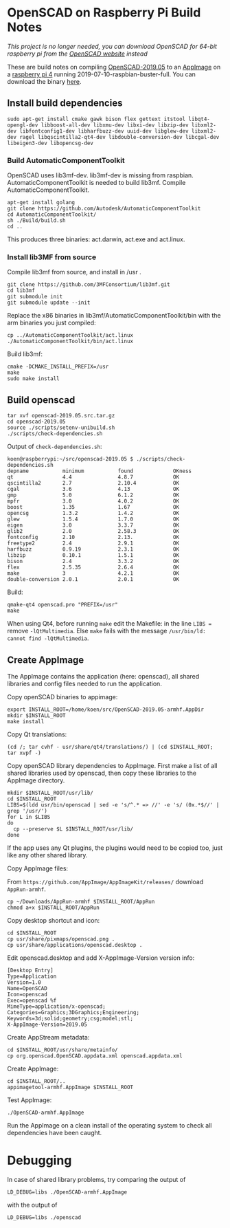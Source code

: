 # OpenSCAD on Raspberry Pi Build Notes

*This project is no longer needed, you can download OpenSCAD for 64-bit raspberry pi from the [OpenSCAD website](http://www.openscad.org/downloads.html) instead*

These are build notes on compiling [OpenSCAD-2019.05](http://www.openscad.org) to an [AppImage](http://www.appimage.org) on a [raspberry pi 4](https://www.raspberrypi.org) running 2019-07-10-raspbian-buster-full.
You can download the binary [here](https://github.com/koendv/openscad-raspberrypi/releases/download/v1.0/OpenSCAD-2019.05-armhf.AppImage).

## Install build dependencies
```
sudo apt-get install cmake gawk bison flex gettext itstool libqt4-opengl-dev libboost-all-dev libxmu-dev libxi-dev libzip-dev libxml2-dev libfontconfig1-dev libharfbuzz-dev uuid-dev libglew-dev libxml2-dev ragel libqscintilla2-qt4-dev libdouble-conversion-dev libcgal-dev libeigen3-dev libopencsg-dev
```
### Build AutomaticComponentToolkit
OpenSCAD uses lib3mf-dev. lib3mf-dev is missing from raspbian. AutomaticComponentToolkit is needed to build lib3mf. Compile AutomaticComponentToolkit.
```
apt-get install golang
git clone https://github.com/Autodesk/AutomaticComponentToolkit
cd AutomaticComponentToolkit/
sh ./Build/build.sh
cd ..
```
This produces three binaries: act.darwin, act.exe and act.linux.
### Install lib3MF from source
Compile lib3mf from source, and install in /usr .

```
git clone https://github.com/3MFConsortium/lib3mf.git
cd lib3mf
git submodule init
git submodule update --init
```
Replace the x86 binaries in lib3mf/AutomaticComponentToolkit/bin with the arm binaries you just compiled:
```
cp ../AutomaticComponentToolkit/act.linux  ./AutomaticComponentToolkit/bin/act.linux
```
Build lib3mf:
```
cmake -DCMAKE_INSTALL_PREFIX=/usr
make
sudo make install
```
## Build openscad
```
tar xvf openscad-2019.05.src.tar.gz
cd openscad-2019.05
source ./scripts/setenv-unibuild.sh
./scripts/check-dependencies.sh
```
Output of `check-dependencies.sh`:
```
koen@raspberrypi:~/src/openscad-2019.05 $ ./scripts/check-dependencies.sh
depname           minimum           found             OKness
qt                4.4               4.8.7             OK
qscintilla2       2.7               2.10.4            OK
cgal              3.6               4.13              OK
gmp               5.0               6.1.2             OK
mpfr              3.0               4.0.2             OK
boost             1.35              1.67              OK
opencsg           1.3.2             1.4.2             OK
glew              1.5.4             1.7.0             OK
eigen             3.0               3.3.7             OK
glib2             2.0               2.58.3            OK
fontconfig        2.10              2.13.             OK
freetype2         2.4               2.9.1             OK
harfbuzz          0.9.19            2.3.1             OK
libzip            0.10.1            1.5.1             OK
bison             2.4               3.3.2             OK
flex              2.5.35            2.6.4             OK
make              3                 4.2.1             OK
double-conversion 2.0.1             2.0.1             OK
```
Build:
```
qmake-qt4 openscad.pro "PREFIX=/usr"
make
```
When using Qt4, before running `make` edit the Makefile: in the line `LIBS =` remove `-lQtMultimedia`. Else `make` fails with the message `/usr/bin/ld: cannot find -lQtMultimedia`.

## Create AppImage
The AppImage contains the application (here: openscad), all shared libraries and config files needed to run the application.

Copy openSCAD binaries to appimage:
```
export INSTALL_ROOT=/home/koen/src/OpenSCAD-2019.05-armhf.AppDir
mkdir $INSTALL_ROOT
make install

```
Copy Qt translations:
```
(cd /; tar cvhf - usr/share/qt4/translations/) | (cd $INSTALL_ROOT; tar xvpf -)
```
Copy openSCAD library dependencies to AppImage.
First make a list of all shared libraries used by openscad, then copy these libraries to the AppImage directory.

```
mkdir $INSTALL_ROOT/usr/lib/
cd $INSTALL_ROOT
LIBS=$(ldd usr/bin/openscad | sed -e 's/^.* => //' -e 's/ (0x.*$//' | grep '/usr/')
for L in $LIBS
do
  cp --preserve $L $INSTALL_ROOT/usr/lib/
done
```
If the app uses any Qt plugins, the plugins would need to be copied too, just like any other shared library.

Copy AppImage files:

From `https://github.com/AppImage/AppImageKit/releases/` download `AppRun-armhf`.
```
cp ~/Downloads/AppRun-armhf $INSTALL_ROOT/AppRun
chmod a+x $INSTALL_ROOT/AppRun

```
Copy desktop shortcut and icon:
```
cd $INSTALL_ROOT
cp usr/share/pixmaps/openscad.png .
cp usr/share/applications/openscad.desktop .
```
Edit openscad.desktop and add X-AppImage-Version version info:
```
[Desktop Entry]
Type=Application
Version=1.0
Name=OpenSCAD
Icon=openscad
Exec=openscad %f
MimeType=application/x-openscad;
Categories=Graphics;3DGraphics;Engineering;
Keywords=3d;solid;geometry;csg;model;stl;
X-AppImage-Version=2019.05
```
Create AppStream metadata:
```
cd $INSTALL_ROOT/usr/share/metainfo/
cp org.openscad.OpenSCAD.appdata.xml openscad.appdata.xml
```
Create AppImage:
```
cd $INSTALL_ROOT/..
appimagetool-armhf.AppImage $INSTALL_ROOT
```
Test AppImage:
```
./OpenSCAD-armhf.AppImage
```
Run the AppImage on a clean install of the operating system to check all dependencies have been caught.

# Debugging
In case of shared library problems, try comparing the output of
```
LD_DEBUG=libs ./OpenSCAD-armhf.AppImage
```
with the output of
```
LD_DEBUG=libs ./openscad
```
